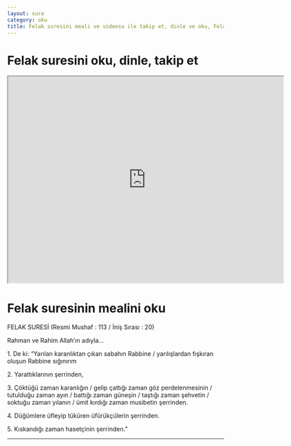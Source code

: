 ```yaml
---
layout: sure
category: oku
title: Felak suresini meali ve videosu ile takip et, dinle ve oku, Felak dinle, Felak meali.
---
```


<div class="container">
  <div class="row">
    <div class="col-lg-12">
      <h1>Felak suresini oku, dinle, takip et</h1>
      <div class="div-youtube-embed">
        <iframe width="640" height="480" src="https://www.youtube.com/embed/">frameborder="0" allowfullscreen></iframe>
      </div>
    </div>
  </div>

  <div class="row">
    <div class="col-lg-12">
      <h1>Felak suresinin mealini oku</h1>
      <div><p>FELAK SURESİ (Resmi Mushaf : 113 / İniş Sırası : 20)</p><p>Rahman ve Rahim Allah’ın adıyla…</p><p>1. De ki: “Yarılan karanlıktan çıkan sabahın Rabbine / yarılışlardan fışkıran oluşun Rabbine sığınırım</p><p>2. Yarattıklarının şerrinden,</p><p></p><p></p><p>3. Çöktüğü zaman karanlığın / gelip çattığı zaman göz perdelenmesinin / tutulduğu zaman ayın / battığı zaman güneşin / taştığı zaman şehvetin / soktuğu zaman yılanın / ümit kırdığı zaman musibetin şerrinden.</p><p></p><p></p><p>4. Düğümlere üfleyip tüküren üfürükçülerin şerrinden.</p><p></p><p></p><p>5. Kıskandığı zaman hasetçinin şerrinden.”</p><p></p><p></p><p></p><p></p></div>
    </div>
  </div>
</div>
<hr />
